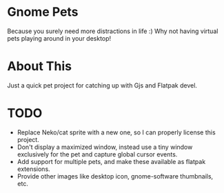 Gnome Pets
==========

Because you surely need more distractions in life :) Why not having virtual pets playing around in your desktop!

# About This

Just a quick pet project for catching up with Gjs and Flatpak devel.

# TODO

* Replace Neko/cat sprite with a new one, so I can properly license this project.
* Don't display a maximized window, instead use a tiny window exclusively for the pet and capture global cursor events.
* Add support for multiple pets, and make these available as flatpak extensions.
* Provide other images like desktop icon, gnome-software thumbnails, etc.

